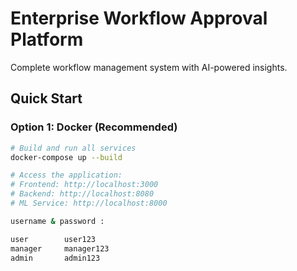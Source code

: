 # Enterprise Workflow Approval Platform

Complete workflow management system with AI-powered insights.

## Quick Start

### Option 1: Docker (Recommended)
```bash
# Build and run all services
docker-compose up --build

# Access the application:
# Frontend: http://localhost:3000
# Backend: http://localhost:8080
# ML Service: http://localhost:8000

username & password : 

user        user123
manager     manager123
admin       admin123
